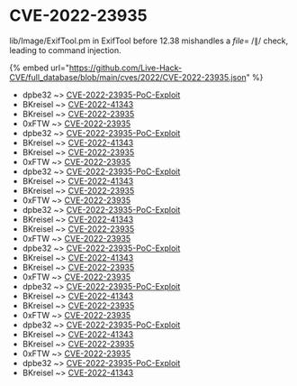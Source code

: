 # CVE-2022-23935

lib/Image/ExifTool.pm in ExifTool before 12.38 mishandles a $file =~ /\|$/ check, leading to command injection.

{% embed url="https://github.com/Live-Hack-CVE/full_database/blob/main/cves/2022/CVE-2022-23935.json" %}


* dpbe32 ~> [CVE-2022-23935-PoC-Exploit](https://www.alice-snow.ru/2022/database/cve-2022-23935/cve-2022-23935-poc-exploit-dpbe32)
* BKreisel ~> [CVE-2022-41343](https://www.alice-snow.ru/2022/database/cve-2022-23935/cve-2022-41343-bkreisel)
* BKreisel ~> [CVE-2022-23935](https://www.alice-snow.ru/2022/database/cve-2022-23935/cve-2022-23935-bkreisel)
* 0xFTW ~> [CVE-2022-23935](https://www.alice-snow.ru/2022/database/cve-2022-23935/cve-2022-23935-0xftw)
* dpbe32 ~> [CVE-2022-23935-PoC-Exploit](https://www.alice-snow.ru/2022/database/cve-2022-23935/cve-2022-23935-poc-exploit-dpbe32)
* BKreisel ~> [CVE-2022-41343](https://www.alice-snow.ru/2022/database/cve-2022-23935/cve-2022-41343-bkreisel)
* BKreisel ~> [CVE-2022-23935](https://www.alice-snow.ru/2022/database/cve-2022-23935/cve-2022-23935-bkreisel)
* 0xFTW ~> [CVE-2022-23935](https://www.alice-snow.ru/2022/database/cve-2022-23935/cve-2022-23935-0xftw)
* dpbe32 ~> [CVE-2022-23935-PoC-Exploit](https://www.alice-snow.ru/2022/database/cve-2022-23935/cve-2022-23935-poc-exploit-dpbe32)
* BKreisel ~> [CVE-2022-41343](https://www.alice-snow.ru/2022/database/cve-2022-23935/cve-2022-41343-bkreisel)
* BKreisel ~> [CVE-2022-23935](https://www.alice-snow.ru/2022/database/cve-2022-23935/cve-2022-23935-bkreisel)
* 0xFTW ~> [CVE-2022-23935](https://www.alice-snow.ru/2022/database/cve-2022-23935/cve-2022-23935-0xftw)
* dpbe32 ~> [CVE-2022-23935-PoC-Exploit](https://www.alice-snow.ru/2022/database/cve-2022-23935/cve-2022-23935-poc-exploit-dpbe32)
* BKreisel ~> [CVE-2022-41343](https://www.alice-snow.ru/2022/database/cve-2022-23935/cve-2022-41343-bkreisel)
* BKreisel ~> [CVE-2022-23935](https://www.alice-snow.ru/2022/database/cve-2022-23935/cve-2022-23935-bkreisel)
* 0xFTW ~> [CVE-2022-23935](https://www.alice-snow.ru/2022/database/cve-2022-23935/cve-2022-23935-0xftw)
* dpbe32 ~> [CVE-2022-23935-PoC-Exploit](https://www.alice-snow.ru/2022/database/cve-2022-23935/cve-2022-23935-poc-exploit-dpbe32)
* BKreisel ~> [CVE-2022-41343](https://www.alice-snow.ru/2022/database/cve-2022-23935/cve-2022-41343-bkreisel)
* BKreisel ~> [CVE-2022-23935](https://www.alice-snow.ru/2022/database/cve-2022-23935/cve-2022-23935-bkreisel)
* 0xFTW ~> [CVE-2022-23935](https://www.alice-snow.ru/2022/database/cve-2022-23935/cve-2022-23935-0xftw)
* dpbe32 ~> [CVE-2022-23935-PoC-Exploit](https://www.alice-snow.ru/2022/database/cve-2022-23935/cve-2022-23935-poc-exploit-dpbe32)
* BKreisel ~> [CVE-2022-41343](https://www.alice-snow.ru/2022/database/cve-2022-23935/cve-2022-41343-bkreisel)
* BKreisel ~> [CVE-2022-23935](https://www.alice-snow.ru/2022/database/cve-2022-23935/cve-2022-23935-bkreisel)
* 0xFTW ~> [CVE-2022-23935](https://www.alice-snow.ru/2022/database/cve-2022-23935/cve-2022-23935-0xftw)
* dpbe32 ~> [CVE-2022-23935-PoC-Exploit](https://www.alice-snow.ru/2022/database/cve-2022-23935/cve-2022-23935-poc-exploit-dpbe32)
* BKreisel ~> [CVE-2022-41343](https://www.alice-snow.ru/2022/database/cve-2022-23935/cve-2022-41343-bkreisel)
* BKreisel ~> [CVE-2022-23935](https://www.alice-snow.ru/2022/database/cve-2022-23935/cve-2022-23935-bkreisel)
* 0xFTW ~> [CVE-2022-23935](https://www.alice-snow.ru/2022/database/cve-2022-23935/cve-2022-23935-0xftw)
* dpbe32 ~> [CVE-2022-23935-PoC-Exploit](https://www.alice-snow.ru/2022/database/cve-2022-23935/cve-2022-23935-poc-exploit-dpbe32)
* BKreisel ~> [CVE-2022-41343](https://www.alice-snow.ru/2022/database/cve-2022-23935/cve-2022-41343-bkreisel)